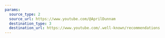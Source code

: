 ```yaml
---
params:
  source_type: 2
  source_url: https://www.youtube.com/@AprilDunnam
  destination_type: 3
  destination_url: https://www.youtube.com/.well-known/recommendations.opml
---
```

